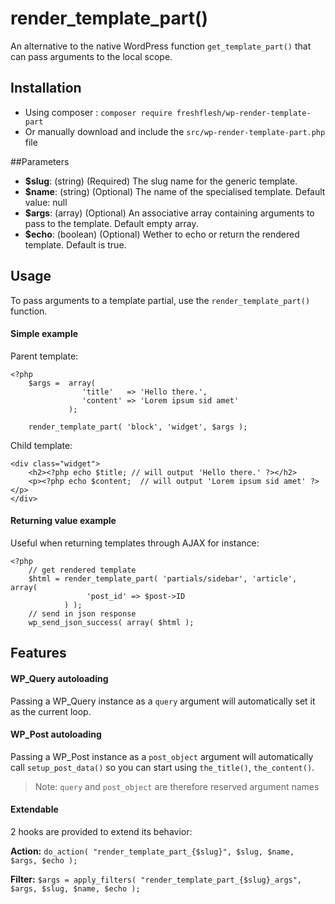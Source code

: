 # render_template_part()

An alternative to the native WordPress function `get_template_part()` that can pass arguments to the local scope.

## Installation

- Using composer : `composer require freshflesh/wp-render-template-part`
- Or manually download and include the `src/wp-render-template-part.php` file

##Parameters

* **$slug**: (string) (Required) The slug name for the generic template.
* **$name**:  (string) (Optional) The name of the specialised template. Default value: null
* **$args**: (array)  (Optional) An associative array containing arguments to pass to the template. Default empty array.
* **$echo**: (boolean) (Optional) Wether to echo or return the rendered template. Default is true.

## Usage

To pass arguments to a template partial, use the `render_template_part()` function.

#### Simple example

Parent template:

    <?php
        $args =  array(
                    'title'   => 'Hello there.',
                    'content' => 'Lorem ipsum sid amet'
                 );
                 
        render_template_part( 'block', 'widget', $args );


Child template:

    <div class="widget">
        <h2><?php echo $title; // will output 'Hello there.' ?></h2>
        <p><?php echo $content;  // will output 'Lorem ipsum sid amet' ?></p>
    </div>


#### Returning value example

  Useful when returning templates through AJAX for instance:

    <?php
        // get rendered template
        $html = render_template_part( 'partials/sidebar', 'article', array(
                     'post_id' => $post->ID
                ) );
        // send in json response 
        wp_send_json_success( array( $html );
  

## Features

#### WP_Query autoloading
Passing a WP_Query instance as a `query` argument will automatically set it as the current loop.


#### WP_Post autoloading
Passing a WP_Post instance as a `post_object` argument will automatically call `setup_post_data()` so you can start using `the_title()`, `the_content()`.

> Note: `query` and `post_object` are therefore reserved argument names

#### Extendable

2 hooks are provided to extend its behavior:

**Action:**
`do_action( "render_template_part_{$slug}", $slug, $name, $args, $echo );`

**Filter:**
`$args = apply_filters( "render_template_part_{$slug}_args", $args, $slug, $name, $echo );`

